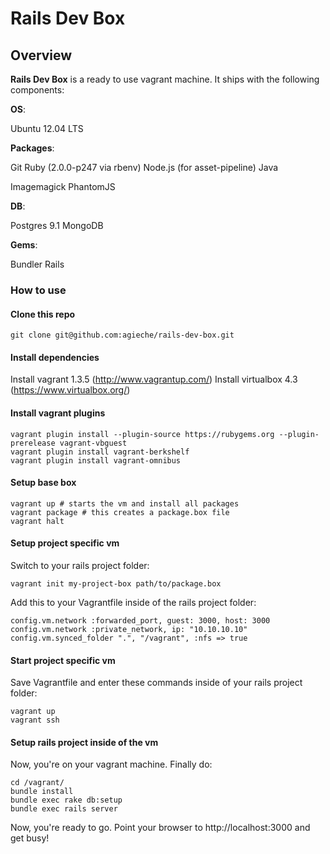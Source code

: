# Rails Dev Box

## Overview

**Rails Dev Box** is a ready to use vagrant machine. It ships with the following components:

**OS**:

Ubuntu 12.04 LTS

**Packages**:

Git
Ruby (2.0.0-p247 via rbenv)
Node.js (for asset-pipeline)
Java

Imagemagick
PhantomJS

**DB**:

Postgres 9.1
MongoDB

**Gems**:

Bundler
Rails

### How to use

#### Clone this repo

    git clone git@github.com:agieche/rails-dev-box.git

#### Install dependencies

Install vagrant 1.3.5 (http://www.vagrantup.com/)
Install virtualbox 4.3 (https://www.virtualbox.org/)

#### Install vagrant plugins

    vagrant plugin install --plugin-source https://rubygems.org --plugin-prerelease vagrant-vbguest
    vagrant plugin install vagrant-berkshelf
    vagrant plugin install vagrant-omnibus

#### Setup base box

    vagrant up # starts the vm and install all packages
    vagrant package # this creates a package.box file
    vagrant halt

#### Setup project specific vm

Switch to your rails project folder:

    vagrant init my-project-box path/to/package.box

Add this to your Vagrantfile inside of the rails project folder:

    config.vm.network :forwarded_port, guest: 3000, host: 3000
    config.vm.network :private_network, ip: "10.10.10.10"
    config.vm.synced_folder ".", "/vagrant", :nfs => true

#### Start project specific vm

Save Vagrantfile and enter these commands inside of your rails project folder:

    vagrant up
    vagrant ssh

#### Setup rails project inside of the vm

Now, you're on your vagrant machine. Finally do:

    cd /vagrant/
    bundle install
    bundle exec rake db:setup
    bundle exec rails server

Now, you're ready to go. Point your browser to http://localhost:3000 and get busy!



